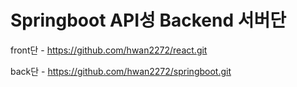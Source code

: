 # Springboot API성 Backend 서버단

front단 - https://github.com/hwan2272/react.git

back단 - https://github.com/hwan2272/springboot.git
